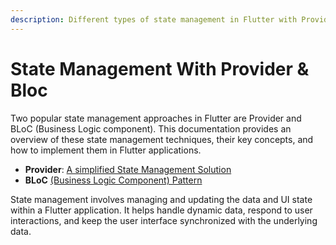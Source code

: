 ```yaml
---
description: Different types of state management in Flutter with Provider and Bloc
---
```


# State Management With Provider & Bloc

Two popular state management approaches in Flutter are Provider and BLoC (Business Logic component). This documentation provides an overview of these state management techniques, their key concepts, and how to implement them in Flutter applications.

* **Provider**: [A simplified State Management Solution](provider-state-management.md)
* **BLoC** [(Business Logic Component) Pattern](bloc-state-management.md)

State management involves managing and updating the data and UI state within a Flutter application. It helps handle dynamic data, respond to user interactions, and keep the user interface synchronized with the underlying data.

